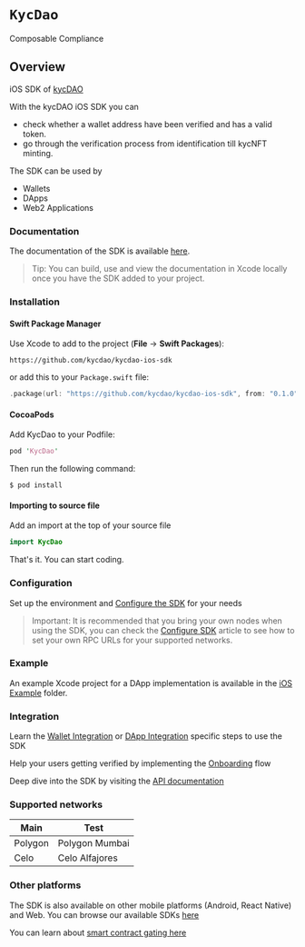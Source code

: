 # ``KycDao``

Composable Compliance

## Overview

iOS SDK of [kycDAO](https://kycdao.xyz/)

With the kycDAO iOS SDK you can 
- check whether a wallet address have been verified and has a valid token. 
- go through the verification process from identification till kycNFT minting.

The SDK can be used by
- Wallets
- DApps
- Web2 Applications

### Documentation

The documentation of the SDK is available [here](https://kycdao.github.io/kycdao-ios-sdk/documentation/kycdao/).

> Tip: You can build, use and view the documentation in Xcode locally once you have the SDK added to your project.

### Installation

#### Swift Package Manager

Use Xcode to add to the project (**File** -> **Swift Packages**):

```
https://github.com/kycdao/kycdao-ios-sdk
```

or add this to your `Package.swift` file:

```swift
.package(url: "https://github.com/kycdao/kycdao-ios-sdk", from: "0.1.0")
```

#### CocoaPods

Add KycDao to your Podfile:

```perl
pod 'KycDao'
```

Then run the following command:

```shell
$ pod install
```

#### Importing to source file

Add an import at the top of your source file

```swift
import KycDao
```

That's it. You can start coding.

### Configuration

Set up the environment and [Configure the SDK](https://kycdao.github.io/kycdao-ios-sdk/documentation/kycdao/configuresdk) for your needs

> Important: It is recommended that you bring your own nodes when using the SDK, you can check the [Configure SDK](https://kycdao.github.io/kycdao-ios-sdk/documentation/kycdao/configuresdk) article to see how to set your own RPC URLs for your supported networks.

### Example

An example Xcode project for a DApp implementation is available in the [iOS Example](https://github.com/kycdao/kycdao-ios-sdk/tree/main/iOS%20Example) folder.

### Integration

Learn the [Wallet Integration](https://kycdao.github.io/kycdao-ios-sdk/documentation/kycdao/walletintegration) or [DApp Integration](https://kycdao.github.io/kycdao-ios-sdk/documentation/kycdao/dappintegration) specific steps to use the SDK

Help your users getting verified by implementing the [Onboarding](https://kycdao.github.io/kycdao-ios-sdk/documentation/kycdao/onboarding) flow

Deep dive into the SDK by visiting the [API documentation](https://kycdao.github.io/kycdao-ios-sdk/documentation/kycdao)

### Supported networks

Main | Test
--- | ---
Polygon | Polygon Mumbai
Celo | Celo Alfajores


### Other platforms

The SDK is also available on other mobile platforms (Android, React Native) and Web. 
You can browse our available SDKs [here](https://docs.kycdao.xyz/)

You can learn about [smart contract gating here](https://docs.kycdao.xyz/smartcontracts/onchaingating/)
